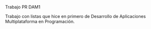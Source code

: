 Trabajo PR DAM1

Trabajo con listas que hice en primero de Desarrollo de Aplicaciones Multiplataforma en Programación.
